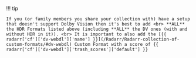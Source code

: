 <!-- markdownlint-disable MD041-->
!!! tip

    If you (or family members you share your collection with) have a setup that doesn't support Dolby Vision then it's best to add <br> **ALL** the HDR Formats listed above (including **ALL** the DV ones (with and without HDR in it)). <br> It is important to also add the [{{ radarr['cf']['dv-webdl']['name'] }}](/Radarr/Radarr-collection-of-custom-formats/#dv-webdl) Custom Format with a score of {{ radarr['cf']['dv-webdl']['trash_scores']['default'] }}
<!-- markdownlint-enable MD041-->
